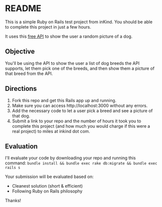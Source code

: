 # README

This is a simple Ruby on Rails test project from inKind. You should be able to complete this project in just a few hours.

It uses this [free API](https://dog.ceo/dog-api/) to show the user a random picture of a dog.

## Objective

You'll be using the API to show the user a list of dog breeds the API supports, let them pick one of the breeds, and then show them a picture of that breed from the API.

## Directions

1. Fork this repo and get this Rails app up and running.
2. Make sure you can access http://localhost:3000 without any errors.
3. Add the necessary code to let a user pick a breed and see a picture of that dog.
4. Submit a link to your repo and the number of hours it took you to complete this project (and how much you would charge if this were a real project) to miles at inkind dot com.

## Evaluation

I'll evaluate your code by downloading your repo and running this command: `bundle install && bundle exec rake db:migrate && bundle exec rails s`

Your submission will be evaluated based on:

* Cleanest solution (short & efficient)
* Following Ruby on Rails philosophy

Thanks!
